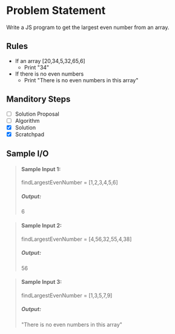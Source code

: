 # Problem Statement   

Write a JS program to get the largest even number from an array.   


## Rules
* If an array [20,34,5,32,65,6]
    * Print "34"
* If there is no even numbers 
    * Print "There is no even numbers in this array"


## Manditory Steps

- [ ] Solution Proposal
- [ ] Algorithm
- [x] Solution
- [x] Scratchpad

## Sample I/O

> #### Sample Input 1:
> findLargestEvenNumber = [1,2,3,4,5,6]
>
> ##### Output:
> 6

> #### Sample Input 2:
> findLargestEvenNumber = [4,56,32,55,4,38] 
>
> ##### Output:
>  56

> #### Sample Input 3:
> findLargestEvenNumber = [1,3,5,7,9]
>
> ##### Output:
> "There is no even numbers in this array"
